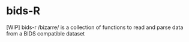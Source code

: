 # bids-R
[WIP] bids-r /bizarre/ is a collection of functions to read and parse data from a BIDS compatible dataset
